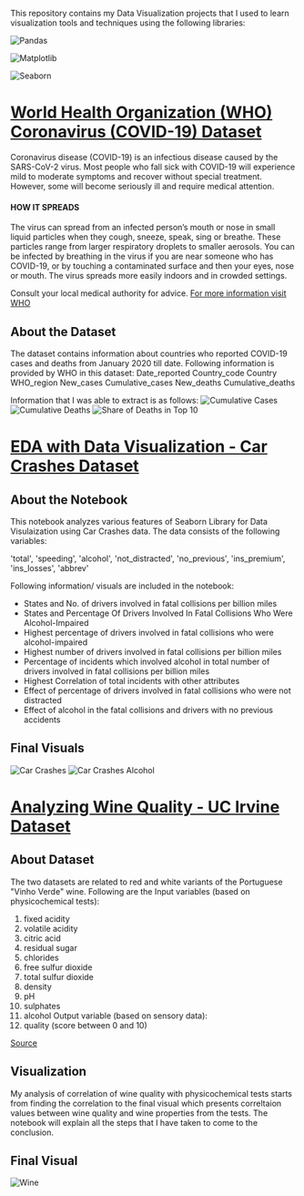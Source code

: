 
This repository contains my Data Visualization projects that I used to learn visualization tools and techniques using the following libraries:

![Pandas](https://github.com/kennyfahad/Data-Visualization/blob/main/Data/pandas.png "Pandas")

![Matplotlib](https://github.com/kennyfahad/Data-Visualization/blob/main/Data/matplot.png "Matplotlib")

![Seaborn](https://github.com/kennyfahad/Data-Visualization/blob/main/Data/seaborn.jpeg "Seabron")



# [World Health Organization (WHO) Coronavirus (COVID-19) Dataset](https://github.com/kennyfahad/Data-Visualization/blob/main/WHO%20Coronavirus%20(COVID-19).ipynb)
Coronavirus disease (COVID-19) is an infectious disease caused by the SARS-CoV-2 virus.
Most people who fall sick with COVID-19 will experience mild to moderate symptoms and recover without special treatment. However, some will become seriously ill and require medical attention.


#### HOW IT SPREADS
The virus can spread from an infected person’s mouth or nose in small liquid particles when they cough, sneeze, speak, sing or breathe. These particles range from larger respiratory droplets to smaller aerosols.
You can be infected by breathing in the virus if you are near someone who has COVID-19, or by touching a contaminated surface and then your eyes, nose or mouth. The virus spreads more easily indoors and in crowded settings.

Consult your local medical authority for advice.
[For more information visit WHO](https://www.who.int/news-room/questions-and-answers/item/coronavirus-disease-covid-19-how-is-it-transmitted)

## About the Dataset
The dataset contains information about countries who reported COVID-19 cases and deaths from January 2020 till date. Following information is provided by WHO in this dataset:
Date_reported	Country_code	Country	WHO_region	New_cases	Cumulative_cases	New_deaths	Cumulative_deaths

Information that I was able to extract is as follows:
![Cumulative Cases](https://github.com/kennyfahad/Data-Visualization/blob/main/Data/covid_globalcases.png "Cumulative Cases")
![Cumulative Deaths](https://github.com/kennyfahad/Data-Visualization/blob/main/Data/covid_globaldeaths.png "Cumulative Deaths")
![Share of Deaths in Top 10](https://github.com/kennyfahad/Data-Visualization/blob/main/Data/covid_pie.png "Share of Deaths in Top 10")


# [EDA with Data Visualization - Car Crashes Dataset](https://github.com/kennyfahad/Data-Visualization/blob/main/EDA%20with%20Data%20Visualization%20-%20Car%20Crashes%20Dataset%20(Seaborn).ipynb)


## About the Notebook

This notebook analyzes various features of Seaborn Library for Data Visulaization using Car Crashes data. The data consists of the following variables:

'total', 'speeding', 'alcohol', 'not_distracted', 'no_previous', 'ins_premium', 'ins_losses', 'abbrev'

Following information/ visuals are included in the notebook:
* States and No. of drivers involved in fatal collisions per billion miles
* States and Percentage Of Drivers Involved In Fatal Collisions Who Were Alcohol-Impaired
* Highest percentage of drivers involved in fatal collisions who were alcohol-impaired
* Highest number of drivers involved in fatal collisions per billion miles 
* Percentage of incidents which involved alcohol in total number of drivers involved in fatal collisions per billion miles
* Highest Correlation of total incidents with other attributes
* Effect of percentage of drivers involved in fatal collisions who were not distracted 
* Effect of alcohol in the fatal collisions and drivers with no previous accidents

## Final Visuals

![Car Crashes](https://github.com/kennyfahad/Data-Visualization/blob/main/Data/crashes.png "Car Crashes")
![Car Crashes Alcohol](https://github.com/kennyfahad/Data-Visualization/blob/main/Data/carcrashes.png "Car Crashes Alcohol")


# [Analyzing Wine Quality - UC Irvine Dataset](https://github.com/kennyfahad/Data-Visualization/blob/main/Analyzing%20Wine%20Quality%20-%20UC%20Irvine%20Dataset.ipynb)

## About Dataset

The two datasets are related to red and white variants of the Portuguese "Vinho Verde" wine. Following are the Input variables (based on physicochemical tests):
1. fixed acidity
2. volatile acidity
3. citric acid
4. residual sugar
5. chlorides
6. free sulfur dioxide
7. total sulfur dioxide
8. density
9. pH
10. sulphates
11. alcohol
Output variable (based on sensory data):
12. quality (score between 0 and 10)

[Source](https://archive.ics.uci.edu/ml/datasets/wine+quality)

## Visualization

My analysis of correlation of wine quality with physicochemical tests starts from finding the correlation to the final visual which presents correltaion values between wine quality and wine properties from the tests. The notebook will explain all the steps that I have taken to come to the conclusion.

## Final Visual

![Wine](https://github.com/kennyfahad/Data-Visualization/blob/main/Data/wine.png "Wine")
